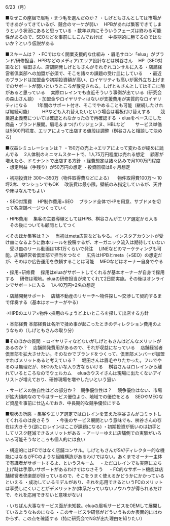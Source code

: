 6/23（月）

■なぜこの座組で眉毛・まつ毛を選んだのか？
・しげともさんとしては市場ができあがってきているが、競合のマーケが弱い
　HPBがあれば集客できてしまうという状況にあると思っている
・数年以内にそういうフェーズは終わる可能性があるので、SEOなどを事前にしこんでおけば
　中長期的に勝てるのではないか？という仮説がある

■スキームは？
・FCではなく開業支援的な仕組み
・眉毛サロン「elua」がブランド/研修担当、HPBなどのメディア/エリア設計などは桝谷さん
　HP（SEO対策など）堀田さん、店舗開発しげともさんがそれぞれコンサルに入る
・店舗経営者倶楽部への加盟が必須で、そこを諸々の課題の受け皿にしている
　・最近のブランドは加盟金や初期投資額が高い、ロイヤリティも高いが案外立ち上げまでのサポートが弱いというところが散見される。しげともさんとしてはそこに隙があると思っている
　実際ロレインでも直近そういう事例が出ている（研究会の森山さん談）
・加盟金やロイヤリティはないが支援費用が実質的なロイヤリティになる
　　1年間のサポート付き、そこでやめることも可能（継続したければ継続可能）
　　HPなども入れ替えたいという場合は看板付け替えする
　　競業避止義務については確認とれなかったので再確認する
・eluaをベースにした商品・ブランド展開。眉毛＆まつげパリジェンヌ、HBLなど
　　サービス単価は5500円程度、エリアによって出店する値段は調整（桝谷さんと相談して決める)

■収益シミュレーションは？
・150万の売上→エリアによって変わるが硬めに読んでる
　2人体制のミニマムスタートで、1人75万円程度は売れる想定
　顧客が増えたら、ドミナントで出店する方針
・経費想定は諸々込みで月100万円程度
・想定利益（手残り）が50万円の想定
・投資回収は8ヶ月想定

・初期投資計 300〜350万（物件取得費などによる）
　物件取得費100万〜 10坪2席、マンションでもOK
　改装費は最小限。壁紙のみ指定しているが、天井や床はなんでもよい

・SEO対策費
　HP制作費用+SEO
　ブランド全体でHPを用意、サブドメを切って各店舗ページつくっていく

・HPB費用
　集客の主要導線としてはHPB、桝谷さんがエリア選定から入る
　その後についても顧問としてつく

＜そのほか集客は？＞
　当初はmeta広告などもやる。インスタアカウントが受け皿になるように数本リールを投稿するが、オーガニック流入は期待していない
　受け皿のリール動画は1本1万くらいで発注
　LINEなどのマーケティングも可能。店舗経営者倶楽部で担当をつなぐ
　広告はHPBとmeta（+SEO）の想定だが、そのほか広告運用を依頼することは可能
　MEOなどはオーナー自身でやる

・採用+研修費
　採用はeluaがサポートしてくれるが基本オーナーが自身で採用する
　研修は現地。eluaの研修担当が来てくれて2日間実施。その後はオンラインでサポートに入る
　1人40万円×2名の想定

・店舗開発サポート　
店舗不動産のリサーチ〜物件探し〜交渉して契約するまで伴奏する（基本はオーナーがやる）

→HPBのエリア×物件×採用のちょうどよいところを探して出店する方針

・本部経費
本部経費は各所で揉め事が起こったときのディレクション費用のようなもの（しげともさんの取り分）

■そのほかの質問
・ロイヤリティなどないがしげともさんはどんなメリットがあるのか？
　店舗開発費用があるので、それが収益になっている
　店舗経営者倶楽部を拡大させたい。そのなかでブランドをつくって、倶楽部メンバーが加盟すればメリットあると考えている？
　堀田さんは眉毛やりたかった。フルでやるのは無理だが、SEOみたいな入り方ならいける
　桝谷さんはロレインから離れているところなのでウェルカム
　eluaのウスイさんは現場に出たくないアイリストが増えており、研修現場を増やしたいという狙い

・サービスの独自性はどの部分か？　競争優位性は？
　競争優位はない、市場が拡大傾向なので今はサービス優位より、地域での優位をとる
　SEOやMEOなど資産を事前に仕込んでおき、中長期的な競争優位にする

■現状の所感
・集客やエリア選定ではロレインを支えた桝谷さんがコミットしてくれるのは良さそう
　・今後のサービス展開という意味でも、桝谷さんの存在は大きそう(逆にロレインはここが課題になる)
・初期投資が低いのは初手としてリスク軽減できるメリットがある
・アーリーゆえに店舗側での実験がいろいろ可能そうなところも個人的には良い

・構造的にはFCではなく店舗コンサル。しげともさんがSV/ディレクター的な機能にはなるがFCのような組織構造があるわけではない。あくまでオーナー主体で有識者がサポートするよ、というスキーム
　・ただロレインでも実際に立ち上げ時は手厚いサポートがあるわけではなさそう
　・FC的なサポート機能は店舗経営者倶楽部が担っているので、そこをうまく使えるかどうかにかかっているといえる
・成功しているモデルがあり、それを応用できるというFCのメリットは享受しにくいことがデメリットか(体系だっていないノウハウが得られるだけで、それを応用できないと意味がない)

・いちばん大事なサービス面が未知数。eluaの眉毛サービスをOEMして展開しているようなものになる
・このサービスや研修がどういうものか表面的にはわからず、この点を確認する（特に研究会でNGが出た理由を知りたい）

